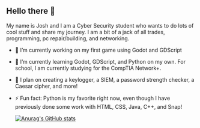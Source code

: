 ## Hello there 👋

My name is Josh and I am a Cyber Security student who wants to do lots of cool stuff and share my journey. I am a bit of a jack of all trades, programming, pc repair/building, and networking.

- 🔭 I’m currently working on my first game using Godot and GDScript
- 🌱 I’m currently learning Godot, GDScript, and Python on my own. For school, I am currently studying for the CompTIA Network+.
- 🚀 I plan on creating a keylogger, a SIEM, a password strength checker, a Caesar cipher, and more!
- ⚡ Fun fact: Python is my favorite right now, even though I have previously done some work with HTML, CSS, Java, C++, and Snap!

  [![Anurag's GitHub stats](https://github-readme-stats.vercel.app/api?username=jocasio99&show_icons=true&theme=github_dark)](https://github.com/anuraghazra/github-readme-stats)

  
<!--
**jocasio99/jocasio99** is a ✨ _special_ ✨ repository because its `README.md` (this file) appears on your GitHub profile.

Here are some ideas to get you started:


- 🤔 I’m looking for help with ...
- 💬 Ask me about ...
- 📫 How to reach me: ...
- 😄 Pronouns: ...

-->
